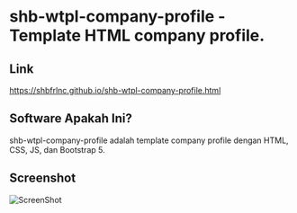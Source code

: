# shb-wtpl-company-profile - Template HTML company profile.

## Link

https://shbfrlnc.github.io/shb-wtpl-company-profile.html

## Software Apakah Ini?

shb-wtpl-company-profile adalah template company profile dengan HTML, CSS, JS, dan Bootstrap 5.

## Screenshot

![ScreenShot](https://github.com/shbfrlnc/shbfrlnc-images/blob/main/gratisan/shb-wtpl-company-profile/screenshot-1.png?raw=true)
